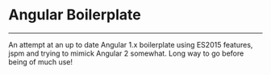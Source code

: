 # Angular Boilerplate
----

An attempt at an up to date Angular 1.x boilerplate using ES2015 features, jspm and trying to mimick Angular 2 somewhat.
Long way to go before being of much use!
